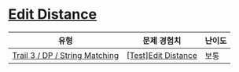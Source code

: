 # [Edit Distance](https://https://en.codetree.ai/trails/complete/curated-cards/test-minimum-edit)

|유형|문제 경험치|난이도|
|---|---|---|
|[Trail 3 / DP / String Matching](https://https://en.codetree.ai/trail-info/novice-high/)|[[Test]Edit Distance](https://https://en.codetree.ai/trails/complete/curated-cards/test-minimum-edit/)|보통|

